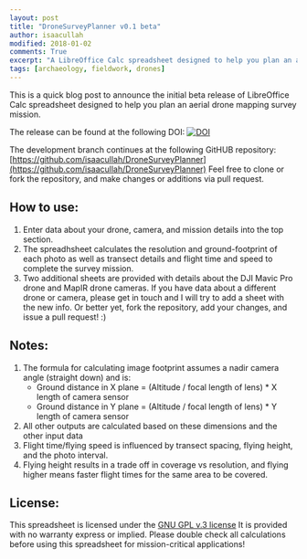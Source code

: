 ```yaml
---
layout: post
title: "DroneSurveyPlanner v0.1 beta"
author: isaacullah
modified: 2018-01-02
comments: True
excerpt: "A LibreOffice Calc spreadsheet designed to help you plan an aerial drone mapping survey mission."
tags: [archaeology, fieldwork, drones]
---
```


This is a quick blog post to announce the initial beta release of LibreOffice Calc spreadsheet designed to help you plan an aerial drone mapping survey mission.

The release can be found at the following DOI: [![DOI](https://zenodo.org/badge/DOI/10.5281/zenodo.1134686.svg)](https://doi.org/10.5281/zenodo.1134686)

The development branch continues at the following GitHUB repository: [https://github.com/isaacullah/DroneSurveyPlanner](https://github.com/isaacullah/DroneSurveyPlanner) Feel free to clone or fork the repository, and make changes or additions via pull request.

## How to use:

1. Enter data about your drone, camera, and mission details into the top section.
2. The spreadhsheet calculates the resolution and ground-footprint of each photo as well as transect details and flight time and speed to complete the survey mission.
3. Two additional sheets are provided with details about the DJI Mavic Pro drone and MapIR drone cameras. If you have data about a different drone or camera, please get in touch and I will try to add a sheet with the new info. Or better yet, fork the repository, add your changes, and issue a pull request! :)

## Notes:

1. The formula for calculating image footprint assumes a nadir camera angle (straight down) and is: 
    - Ground distance in X plane = (Altitude / focal length of lens) * X length of camera sensor
    - Ground distance in Y plane = (Altitude / focal length of lens) * Y length of camera sensor
2. All other outputs are calculated based on these dimensions and the other input data
3. Flight time/flying speed is influenced by transect spacing, flying height, and the photo interval.
4. Flying height results in a trade off in coverage vs resolution, and flying higher means faster flight times for the same area to be covered.

## License:

This spreadsheet is licensed under the [GNU GPL v.3 license](https://www.gnu.org/licenses/gpl-3.0.en.html)
It is provided with no warranty express or implied.
Please double check all calculations before using this spreadsheet for mission-critical applications!

